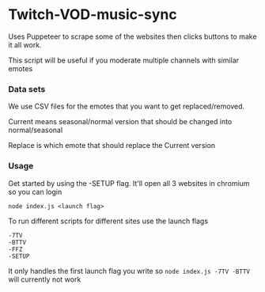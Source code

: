 # Twitch-VOD-music-sync

Uses Puppeteer to scrape some of the websites then clicks buttons to make it all work.

This script will be useful if you moderate multiple channels with similar emotes

### Data sets

We use CSV files for the emotes that you want to get replaced/removed.

Current means seasonal/normal version that should be changed into normal/seasonal

Replace is which emote that should replace the Current version

### Usage

Get started by using the -SETUP flag. It'll open all 3 websites in chromium so you can login

`node index.js <launch flag>`

To run different scripts for different sites use the launch flags

```
-7TV
-BTTV
-FFZ
-SETUP
```

It only handles the first launch flag you write so `node index.js -7TV -BTTV` will currently not work
